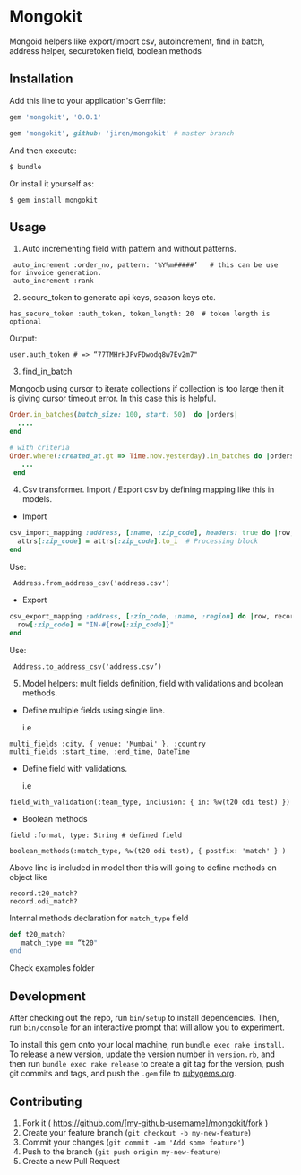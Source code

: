 # Mongokit

Mongoid helpers like export/import csv, autoincrement, find in batch, address helper, securetoken field, boolean methods

## Installation

Add this line to your application's Gemfile:

```ruby
gem 'mongokit', '0.0.1'

gem 'mongokit', github: 'jiren/mongokit' # master branch
```

And then execute:

    $ bundle

Or install it yourself as:

    $ gem install mongokit 

## Usage

1. Auto incrementing field with pattern and without patterns.

```
 auto_increment :order_no, pattern: '%Y%m#####’   # this can be use for invoice generation.
 auto_increment :rank
```

2. secure_token to generate api keys, season keys etc.

```
has_secure_token :auth_token, token_length: 20  # token length is optional
```

Output: 
```
user.auth_token # => “77TMHrHJFvFDwodq8w7Ev2m7"
```

3. find_in_batch 

Mongodb using cursor to iterate collections if collection is too large then it is  giving cursor timeout error. In this case this is helpful.

```ruby
Order.in_batches(batch_size: 100, start: 50)  do |orders|
  ....
end

# with criteria
Order.where(:created_at.gt => Time.now.yesterday).in_batches do |orders|
   ...
 end
```
4. Csv transformer. Import / Export csv by defining mapping like this in models.

  * Import

```ruby
csv_import_mapping :address, [:name, :zip_code], headers: true do |row, attrs|
  attrs[:zip_code] = attrs[:zip_code].to_i  # Processing block
end
```

Use:

```
 Address.from_address_csv('address.csv')
```
  * Export

```ruby 
csv_export_mapping :address, [:zip_code, :name, :region] do |row, record|
  row[:zip_code] = "IN-#{row[:zip_code]}"
end
```

Use:
```  
 Address.to_address_csv('address.csv’)
```

5. Model helpers: mult fields definition, field with validations and boolean methods.
 
- Define multiple fields using single line.

  i.e 
  
```
multi_fields :city, { venue: 'Mumbai' }, :country
multi_fields :start_time, :end_time, DateTime
```

-  Define field with validations.

   i.e 

```
field_with_validation(:team_type, inclusion: { in: %w(t20 odi test) })
```

- Boolean methods

```
field :format, type: String # defined field

boolean_methods(:match_type, %w(t20 odi test), { postfix: 'match' } )
```

Above line is included in model then this will going to define methods on object like

```
record.t20_match?   
record.odi_match?
```
Internal methods declaration for `match_type` field

```ruby
def t20_match?
   match_type == “t20"
end
```

Check examples folder

## Development

After checking out the repo, run `bin/setup` to install dependencies. Then, run `bin/console` for an interactive prompt that will allow you to experiment.

To install this gem onto your local machine, run `bundle exec rake install`. To release a new version, update the version number in `version.rb`, and then run `bundle exec rake release` to create a git tag for the version, push git commits and tags, and push the `.gem` file to [rubygems.org](https://rubygems.org).

## Contributing

1. Fork it ( https://github.com/[my-github-username]/mongokit/fork )
2. Create your feature branch (`git checkout -b my-new-feature`)
3. Commit your changes (`git commit -am 'Add some feature'`)
4. Push to the branch (`git push origin my-new-feature`)
5. Create a new Pull Request
